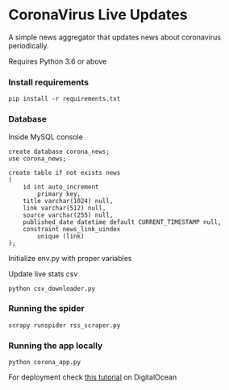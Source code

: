 # CoronaVirus Live Updates

A simple news aggregator that updates news about coronavirus periodically.

Requires Python 3.6 or above

### Install requirements

    pip install -r requirements.txt
    
### Database

Inside MySQL console

    create database corona_news;
    use corona_news;

    create table if not exists news
    (
        id int auto_increment
            primary key,
        title varchar(1024) null,
        link varchar(512) null,
        source varchar(255) null,
        published_date datetime default CURRENT_TIMESTAMP null,
        constraint news_link_uindex
            unique (link)
    );
    
Initialize env.py with proper variables

Update live stats csv

    python csv_downloader.py


### Running the spider

    scrapy runspider rss_scraper.py
    
### Running the app locally

    python corona_app.py

For deployment check [this tutorial](https://www.digitalocean.com/community/tutorials/how-to-serve-flask-applications-with-uswgi-and-nginx-on-ubuntu-18-04) on DigitalOcean
